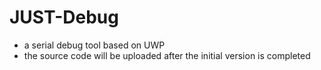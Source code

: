 # JUST-Debug
+ a serial debug tool based on UWP
+ the source code will be uploaded after the initial version is completed
